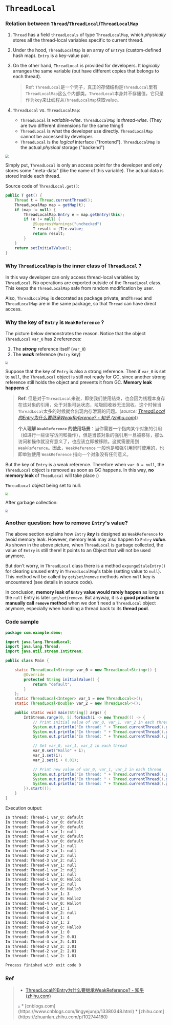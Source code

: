 # `ThreadLocal`



### Relation between `Thread`/`ThreadLocal`/`ThreadLocalMap`

1. `Thread` has a field `threadLocals` of type `ThreadLocalMap`, which *physically* stores all the thread-local variables specific to current thread.

2. Under the hood, `ThreadLocalMap` is an array of `Entry`s (custom-defined hash map). `Entry` is a key-value pair.

3. On the other hand, `ThreadLocal` is provided for developers. It *logically* arranges the same variable (but have different copies that belongs to each thread).

   > Ref: `ThreadLocal`是一个壳子，真正的存储结构是`ThreadLocal`里有`ThreadLocalMap`这么个内部类。`ThreadLocal`本身并不存储值，它只是作为key来让线程从`ThreadLocalMap`获取value。

4. `ThreadLocal` vs. `ThreadLocalMap`: 

   * `ThreadLocal` is *variable-wise*. `ThreadLocalMap` is *thread-wise*. (They are two different dimensions for the same thing!)
   * `ThreadLocal` is what the developer use directly. `ThreadLocalMap` cannot be accessed by developer.
   * `ThreadLocal` is the *logical* interface ("frontend"). `ThreadLocalMap` is the actual *physical* storage ("backend")

<img src="../../images/threadLocal.png" style="zoom:60%;" />

Simply put, `ThreadLocal` is only an access point for the developer and only stores some "meta-data" (like the name of this variable). The actual data is stored inside each thread.



Source code of `ThreadLocal.get()`:

```Java
public T get() {
    Thread t = Thread.currentThread();
    ThreadLocalMap map = getMap(t);
    if (map != null) {
        ThreadLocalMap.Entry e = map.getEntry(this);
        if (e != null) {
            @SuppressWarnings("unchecked")
            T result = (T)e.value;
            return result;
        }
    }
    return setInitialValue();
}
```



### Why `ThreadLocalMap` is the inner class of `ThreadLocal` ?

In this way developer can only access thread-local variables by `ThreadLocal`. No operations are exported outside of the `ThreadLocal` class. This keeps the `ThreadLocalMap` safe from random modification by user.

Also, `ThreadLocalMap` is decorated as package private, and`Thread` and `ThreadLocalMap` are in the same package, so that `Thread` can have direct access.



### Why the key of `Entry` is `WeakReference` ?

The picture below demonstrates the reason. Notice that the object `ThreadLocal` `var_0` has 2 references:

1. The ***strong*** reference itself (`var_0`)
2. The ***weak*** reference (`Entry` key)

<img src="../../images/threadLocal_1.png" style="zoom:50%;" />

Suppose that the key of `Entry` is also a strong reference. Then if `var_0` is set to `null`, the `ThreadLocal` object is still not ready for GC, since another strong reference still holds the object and prevents it from GC. **Memory leak happens :(**

> **Ref**: 但是对于`ThreadLocal`来说，即使我们使用结束，也会因为线程本身存在该对象的引用，处于对象可达状态，垃圾回收器无法回收。这个时候当`ThreadLocal`太多的时候就会出现内存泄漏的问题。(*source: [ThreadLocal的Entry为什么要继承WeakReference? - 知乎 (zhihu.com)](https://www.zhihu.com/question/458432418)*)
>
> 
>
> **个人理解 `WeakReference` 的使用场景**：当你需要一个指向某个对象的引用（如进行一些读写访问和操作），但是当该对象的强引用一旦被移除，那么访问和操作就没有意义了，也应该立即被移除。这就需要用到 `WeakReference`。因此，`WeakReference` 一般也是和强引用同时使用的，也即单独使用 `WeakReference` 指向一个对象没有任何意义。



But the key of `Entry` is a weak reference. Therefore when `var_0 = null`, the `ThreadLocal` object is removed as soon as GC happens. In this way, **no memory leak** of `TheadLocal` will take place :)



`ThreadLocal` object being set to null:

<img src="../../images/threadLocal_2.png" style="zoom:50%;" />

After garbage collection:

<img src="../../images/threadLocal_3.png" style="zoom:50%;" />




### Another question: how to remove `Entry`'s value?

The above section explains how `Entry` ***key*** is designed as `WeakReference` to avoid memory leak. However, memory leak may also happen to `Entry` ***value***. As shown in the above picture, when `ThreadLocal` is garbage collected, the value of `Entry` is still there! It points to an Object that will not be used anymore.

But don't worry, in `ThreadLocal` class there is a method `expungeStaleEntry()` for clearing unused entry in `ThreadLocalMap`'s table (setting value to `null`). This method will be called by `get`/`set`/`remove` methods when `null` key is encountered (see details in source code).

In conclusion, **memory leak of `Entry` value would rarely happen** as long as the `null` Entry is later `get`/`set`/`remove`. But anyway, it is a **good practice to manually call `remove` method** when we don't need a `ThreadLocal` object anymore, especially when handling a thread back to its **thread pool**.



### Code sample

```java
package com.example.demo;

import java.lang.ThreadLocal;
import java.lang.Thread;
import java.util.stream.IntStream;

public class Main {

    static ThreadLocal<String> var_0 = new ThreadLocal<String>() {
        @Override
        protected String initialValue() {
            return "default";
        }
    };
    static ThreadLocal<Integer> var_1 = new ThreadLocal<>();
    static ThreadLocal<Double> var_2 = new ThreadLocal<>();

    public static void main(String[] args) {
        IntStream.range(0, 5).forEach(i -> new Thread(() -> {
            // Print initial value of var_0, var_1, var_2 in each thread
            System.out.println("In thread: " + Thread.currentThread().getName() + " var_0: " + var_0.get());
            System.out.println("In thread: " + Thread.currentThread().getName() + " var_1: " + var_1.get());
            System.out.println("In thread: " + Thread.currentThread().getName() + " var_2: " + var_2.get());

            // Set var_0, var_1, var_2 in each thread
            var_0.set("Hallo" + i);
            var_1.set(i);
            var_2.set(i + 0.01);

            // Print new value of var_0, var_1, var_2 in each thread
            System.out.println("In thread: " + Thread.currentThread().getName() + " var_0: " + var_0.get());
            System.out.println("In thread: " + Thread.currentThread().getName() + " var_1: " + var_1.get());
            System.out.println("In thread: " + Thread.currentThread().getName() + " var_2: " + var_2.get());
        }).start());
    }
}
```

Execution output:

```tex
In thread: Thread-1 var_0: default
In thread: Thread-2 var_0: default
In thread: Thread-0 var_0: default
In thread: Thread-1 var_1: null
In thread: Thread-4 var_0: default
In thread: Thread-3 var_0: default
In thread: Thread-3 var_1: null
In thread: Thread-2 var_1: null
In thread: Thread-2 var_2: null
In thread: Thread-3 var_2: null
In thread: Thread-4 var_1: null
In thread: Thread-1 var_2: null
In thread: Thread-0 var_1: null
In thread: Thread-1 var_0: Hallo1
In thread: Thread-4 var_2: null
In thread: Thread-3 var_0: Hallo3
In thread: Thread-3 var_1: 3
In thread: Thread-2 var_0: Hallo2
In thread: Thread-4 var_0: Hallo4
In thread: Thread-1 var_1: 1
In thread: Thread-0 var_2: null
In thread: Thread-4 var_1: 4
In thread: Thread-2 var_1: 2
In thread: Thread-0 var_0: Hallo0
In thread: Thread-0 var_1: 0
In thread: Thread-0 var_2: 0.01
In thread: Thread-4 var_2: 4.01
In thread: Thread-3 var_2: 3.01
In thread: Thread-2 var_2: 2.01
In thread: Thread-1 var_2: 1.01

Process finished with exit code 0
```



### Ref


>  * [ThreadLocal的Entry为什么要继承WeakReference? - 知乎 (zhihu.com)](https://www.zhihu.com/question/458432418)
>  <img src="../../images/threadLocal_4.png" style="zoom:40%;" />
>  *  [cnblogs.com](https://www.cnblogs.com/lingyejun/p/13380348.html)
>  * [zhihu.com](https://zhuanlan.zhihu.com/p/102744180)